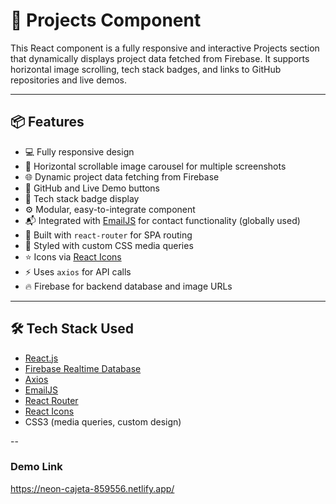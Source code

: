 # 🧩 Projects Component

This React component is a fully responsive and interactive Projects section that dynamically displays project data fetched from Firebase. It supports horizontal image scrolling, tech stack badges, and links to GitHub repositories and live demos.

---

## 📦 Features

- 💻 Fully responsive design
- 🔄 Horizontal scrollable image carousel for multiple screenshots
- 🌐 Dynamic project data fetching from Firebase
- 🔗 GitHub and Live Demo buttons
- 🧩 Tech stack badge display
- ⚙️ Modular, easy-to-integrate component
- 📬 Integrated with [EmailJS](https://www.emailjs.com/docs/) for contact functionality (globally used)
- 📍 Built with `react-router` for SPA routing
- 🎨 Styled with custom CSS media queries
- ⭐ Icons via [React Icons](https://react-icons.github.io/react-icons/)
- ⚡ Uses `axios` for API calls
- 🔥 Firebase for backend database and image URLs

---

## 🛠️ Tech Stack Used

- [React.js](https://reactjs.org/)
- [Firebase Realtime Database](https://firebase.google.com/docs/database)
- [Axios](https://axios-http.com/docs/intro)
- [EmailJS](https://www.emailjs.com/docs/)
- [React Router](https://reactrouter.com/en/main)
- [React Icons](https://react-icons.github.io/react-icons/)
- CSS3 (media queries, custom design)

--
### Demo Link
https://neon-cajeta-859556.netlify.app/
